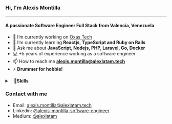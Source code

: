 ### Hi, I'm Alexis Montilla
---
<h4 align="start">A passionate Software Engineer Full Stack from Valencia, Venezuela</h4>

- 🔭 I’m currently working on [Oxas Tech](https://oxas.tech/)
- 🌱 I’m currently learning **Reactjs, TypeScript and Ruby on Rails**
- 💬 Ask me about **JavaScript, Nodejs, PHP, Laravel, Go, Docker**
- 💻 +5 years of experience working as a software engineer
- 📫 How to reach me **alexis.montilla@alexlatam.tech**
- ⚡ **Drummer for hobbie!**

<details>
	<summary>&nbsp;&nbsp;&nbsp;🚀<b>Skills</b></summary>
	<br/>
		<img src="https://img.shields.io/badge/-HTML-%23222326"          alt="HTML"/>
		<img src="https://img.shields.io/badge/-CSS-%23222326"           alt="CSS"/>
		<img src="https://img.shields.io/badge/-Bootstrap-%23222326"     alt="Bootstrap"/>
		<img src="https://img.shields.io/badge/-TailwindsCSS-%23222326"  alt="TailwindsCSS"/>
		<img src="https://img.shields.io/badge/-JavaScript-%23222326"    alt="Javascript"/>
		<img src="https://img.shields.io/badge/-JQuery-%23222326"        alt="JQuery"/>
		<img src="https://img.shields.io/badge/-React-%23222326"         alt="React"/>
	<br/>
		<img  src="https://img.shields.io/badge/-PHP-%23222326"               alt="PHP"/>
		<img  src="https://img.shields.io/badge/-Go/Golang-%23222326"         alt="Go/Golang"/>
		<img  src="https://img.shields.io/badge/-Ruby-%23222326" alt="Ruby"/>
		<img  src="https://img.shields.io/badge/-Laravel-%23222326"           alt="Laravel"/>
		<img  src="https://img.shields.io/badge/-Ruby%20on%20Rails-%23222326" alt="Ruby on Rails"/>
		<img  src="https://img.shields.io/badge/-Node-%23222326"              alt="Node"/>
	<br/>
		<img  src="https://img.shields.io/badge/-Git-%23222326"              alt="Git"/>
		<img  src="https://img.shields.io/badge/-SQL-%23222326"              alt="SQL"/>
		<img  src="https://img.shields.io/badge/-PostgreSQL-%23222326"       alt="PostgreSQL"/>
		<img  src="https://img.shields.io/badge/-MySQL-%23222326"            alt="MySQL"/>
		<img  src="https://img.shields.io/badge/-Linux-%23222326"            alt="Linux"/>
		<img  src="https://img.shields.io/badge/-Docker-%23222326"            alt="Docker"/>
		<img  src="https://img.shields.io/badge/-Bash-%23222326"             alt="Bash"/>
		<img  src="https://img.shields.io/badge/-Azure-%23222326"            alt="Azure"/>
		<img  src="https://img.shields.io/badge/-Digital%20Ocean-%23222326"  alt="Digital Ocean"/>
	<br/>
		<img  src="https://img.shields.io/badge/-Figma-%23222326"          alt="Figma"/>	
		<img  src="https://img.shields.io/badge/-Postman-%23222326"        alt="Postman"/>
		<img  src="https://img.shields.io/badge/-Jira-%23222326"           alt="Jira"/>
		<img  src="https://img.shields.io/badge/-Slack-%23222326"          alt="Slack"/>
		<img  src="https://img.shields.io/badge/-Scrum-%23222326"          alt="Scrum"/>
		<img  src="https://img.shields.io/badge/-Scrum-%23222326"          alt="SEO"/>
		<img  src="https://img.shields.io/badge/-Accessibility-%23222326"  alt="Accessibility"/>
	
</details>

### Contact with me

- Email: [alexis.montilla@alexlatam.tech](mailto:alexis.montilla@alexlatam.tech)
- Linkedin: [@alexis-montilla-software-engineer](https://linkedin.com/in/alexis-montilla-software-engineer)
- Medium: [@alexlatam](https://linkedin.com/in/alexlatam)
